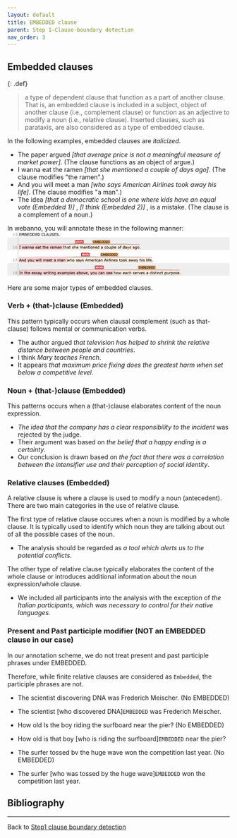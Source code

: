 ```yaml
---
layout: default
title: EMBEDDED clause
parent: Step 1–Clause-boundary detection
nav_order: 3
---
```


## Embedded clauses

{: .def}
> a type of dependent clause that function as a part of another clause. That is, an embedded clause is included in a subject, object of another clause (i.e., complement clause) or function as an adjective to modify a noun (i.e., relative clause). Inserted clauses, such as parataxis, are also considered as a type of embedded clause.

In the following examples, embedded clauses are _italicized_.

- The paper argued _[that average price is not a meaningful measure of market power]_. (The clause functions as an object of argue.)
- I wanna eat the ramen _[that she mentioned a couple of days ago]_. (The clause modifies "the ramen".)
- And you will meet a man _[who says American Airlines took away his life]_. (The clause modifies "a man".)
- The idea _[that a democratic school is one where kids have an equal vote (Embedded 1)]_ , _[I think (Embedded 2)]_ , is a mistake. (The clause is a complement of a noun.)

In webanno, you will annotate these in the following manner:
![Figure_Embedded](../figures/Embedded1.png)

Here are some major types of embedded clauses.

### Verb + (that-)clause (Embedded)
This pattern typically occurs when clausal complement (such as that-clause) follows mental or communication verbs.

- The author argued _that television has helped to shrink the relative distance between people and countries_.
- I think _Mary teaches French_.
- It appears _that maximum price fixing does the greatest harm when set below a competitive level_.

### Noun + (that-)clause (Embedded)
This patterns occurs when a (that-)clause elaborates content of the noun expression. 

- _The idea that the company has a clear responsibility to the incident_ was rejected by the judge.
- Their argument was based on _the belief that a happy ending is a certainty_.
- Our conclusion is drawn based on _the fact that there was a correlation between the intensifier use and their perception of social identity_.

### Relative clauses (Embedded)
A relative clause is where a clause is used to modify a noun (antecedent). There are two main categories in the use of relative clause.

The first type of relative clause occures when a noun is modified by a whole clause. It is typically used to identify which noun they are talking about out of all the possible cases of the noun.
- The analysis should be regarded as _a tool which alerts us to the potential conflicts_.

The other type of relative clause typically elaborates the content of the whole clause or introduces additional information about the noun expression/whole clause.

- We included all participants into the analysis with the exception of _the Italian participants, which was necessary to control for their native languages._ 

### Present and Past participle modifier (NOT an EMBEDDED clause in our case)

In our annotation scheme, we do not treat present and past participle phrases under EMBEDDED.

Therefore, while finite relative clauses are considered as `Embedded`, the participle phrases are not.

- The scientist discovering DNA was Frederich Meischer. (No EMBEDDED)
- The scientist [who discovered DNA]`EMBEDDED` was Frederich Meischer.

- How old Is the boy riding the surfboard near the pier? (No EMBEDDED)
- How old is that boy [who is riding the surfboard]`EMBEDDED` near the pier?

- The surfer tossed bv the huge wave won the competition last year. (No EMBEDDED)
- The surfer [who was tossed by the huge wave]`EMBEDDED` won the competition last year.


## Bibliography



---

Back to [Step1 clause boundary detection](index.md)